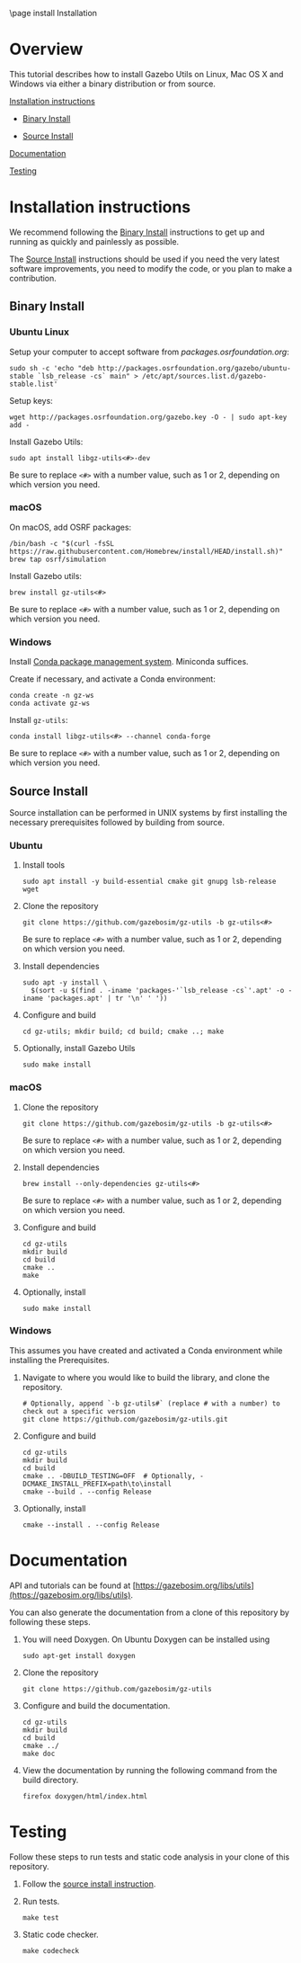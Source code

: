 \page install Installation

# Overview

This tutorial describes how to install Gazebo Utils on Linux, Mac OS X and
Windows via either a binary distribution or from source.

[Installation instructions](#installation-instructions)

- [Binary Install](#binary-install)

- [Source Install](#source-install)

[Documentation](#documentation)

[Testing](#testing)

# Installation instructions

We recommend following the [Binary Install](#binary-install) instructions to get up and running as quickly and painlessly as possible.

The [Source Install](#source-install) instructions should be used if you need the very latest software improvements, you need to modify the code, or you plan to make a contribution.

## Binary Install

### Ubuntu Linux

Setup your computer to accept software from *packages.osrfoundation.org*:

```{.sh}
sudo sh -c 'echo "deb http://packages.osrfoundation.org/gazebo/ubuntu-stable `lsb_release -cs` main" > /etc/apt/sources.list.d/gazebo-stable.list'
```

Setup keys:

```{.sh}
wget http://packages.osrfoundation.org/gazebo.key -O - | sudo apt-key add -
```

Install Gazebo Utils:

```{.sh}
sudo apt install libgz-utils<#>-dev
```

Be sure to replace `<#>` with a number value, such as 1 or 2, depending on
which version you need.

### macOS

On macOS, add OSRF packages:

```{.sh}
/bin/bash -c "$(curl -fsSL https://raw.githubusercontent.com/Homebrew/install/HEAD/install.sh)"
brew tap osrf/simulation
```

Install Gazebo utils:

```{.sh}
brew install gz-utils<#>
```

Be sure to replace `<#>` with a number value, such as 1 or 2, depending on
which version you need.

### Windows

Install [Conda package management system](https://docs.conda.io/projects/conda/en/latest/user-guide/install/download.html).
Miniconda suffices.

Create if necessary, and activate a Conda environment:

```{.sh}
conda create -n gz-ws
conda activate gz-ws
```

Install `gz-utils`:

```{.sh}
conda install libgz-utils<#> --channel conda-forge
```

Be sure to replace `<#>` with a number value, such as 1 or 2, depending on
which version you need.

## Source Install

Source installation can be performed in UNIX systems by first installing the
necessary prerequisites followed by building from source.

### Ubuntu

1. Install tools

   ```{.sh}
   sudo apt install -y build-essential cmake git gnupg lsb-release wget
   ```

2. Clone the repository

   ```{.sh}
   git clone https://github.com/gazebosim/gz-utils -b gz-utils<#>
   ```

   Be sure to replace `<#>` with a number value, such as 1 or 2, depending on
   which version you need.

3. Install dependencies

   ```{.sh}
   sudo apt -y install \
     $(sort -u $(find . -iname 'packages-'`lsb_release -cs`'.apt' -o -iname 'packages.apt' | tr '\n' ' '))
   ```

4. Configure and build

   ```{.sh}
   cd gz-utils; mkdir build; cd build; cmake ..; make
   ```

5. Optionally, install Gazebo Utils

   ```{.sh}
   sudo make install
   ```

### macOS

1. Clone the repository

   ```{.sh}
   git clone https://github.com/gazebosim/gz-utils -b gz-utils<#>
   ```

   Be sure to replace `<#>` with a number value, such as 1 or 2, depending on
   which version you need.

2. Install dependencies

   ```{.sh}
   brew install --only-dependencies gz-utils<#>
   ```

   Be sure to replace `<#>` with a number value, such as 1 or 2, depending on
   which version you need.

3. Configure and build

   ```{.sh}
   cd gz-utils
   mkdir build
   cd build
   cmake ..
   make
   ```

4. Optionally, install

   ```{.sh}
   sudo make install
   ```

### Windows

This assumes you have created and activated a Conda environment while installing the Prerequisites.

1. Navigate to where you would like to build the library, and clone the repository.

   ```{.sh}
   # Optionally, append `-b gz-utils#` (replace # with a number) to check out a specific version
   git clone https://github.com/gazebosim/gz-utils.git
   ```

2. Configure and build

   ```{.sh}
   cd gz-utils
   mkdir build
   cd build
   cmake .. -DBUILD_TESTING=OFF  # Optionally, -DCMAKE_INSTALL_PREFIX=path\to\install
   cmake --build . --config Release
   ```

3. Optionally, install

   ```{.sh}
   cmake --install . --config Release
   ```

# Documentation

API and tutorials can be found at [https://gazebosim.org/libs/utils](https://gazebosim.org/libs/utils).

You can also generate the documentation from a clone of this repository by following these steps.

1. You will need Doxygen. On Ubuntu Doxygen can be installed using

   ```{.sh}
   sudo apt-get install doxygen
   ```

2. Clone the repository

   ```{.sh}
   git clone https://github.com/gazebosim/gz-utils
   ```

3. Configure and build the documentation.

   ```{.sh}
   cd gz-utils
   mkdir build
   cd build
   cmake ../
   make doc
   ```

4. View the documentation by running the following command from the build directory.

   ```{.sh}
   firefox doxygen/html/index.html
   ```

# Testing

Follow these steps to run tests and static code analysis in your clone of this repository.

1. Follow the [source install instruction](#source-install).

2. Run tests.

   ```{.sh}
   make test
   ```

3. Static code checker.

   ```{.sh}
   make codecheck
   ```
